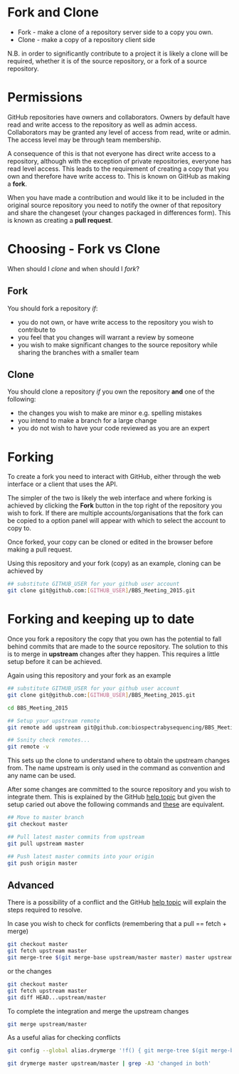 Fork and Clone
==============

* Fork - make a clone of a repository server side to a copy you own.
* Clone - make a copy of a repository client side

N.B. in order to significantly contribute to a project it is likely a clone will
be required,  whether it  is of  the source repository,  or a  fork of  a source
repository.

# Permissions

GitHub repositories have  owners and collaborators. Owners by  default have read
and write access to the repository as well as admin access. Collaborators may be
granted any level of  access from read, write or admin. The  access level may be
through team membership.

A  consequence of  this  is that  not  everyone  has direct  write  access to  a
repository, although  with the exception  of private repositories,  everyone has
read level access. This leads to the requirement of creating a copy that you own
and  therefore have  write  access to.  This  is  known on  GitHub  as making  a
**fork**.

When  you have  made a  contribution and  would like  it to  be included  in the
original source repository  you need to notify the owner  of that repository and
share the changeset  (your changes packaged in differences form).  This is known
as creating a **pull request**.

# Choosing - Fork vs Clone

When should I *clone* and when should I *fork*?

## Fork

You should fork a repository *if*:

* you do not own, or have write  access to the repository you wish to contribute
  to
* you feel that you changes will warrant a review by someone
* you wish  to make significant changes  to the source repository  while sharing
  the branches with a smaller team

## Clone

You should  clone a repository  *if* you own the  repository **and** one  of the
following:

* the changes you wish to make are minor e.g. spelling mistakes
* you intend to make a branch for a large change
* you do not wish to have your code reviewed as you are an expert

# Forking

To  create a  fork you  need to  interact with  GitHub, either  through the  web
interface or a client that uses the API.

The simpler of the two is likely the web interface and where forking is achieved
by clicking the **Fork**  button in the top right of the  repository you wish to
fork. If there  are multiple accounts/organisations that the fork  can be copied
to a option panel will appear with which to select the account to copy to.

Once forked, your  copy can be cloned  or edited in the browser  before making a
pull request.

Using this repository and your fork (copy) as an example, cloning can be achieved by

```bash
## substitute GITHUB_USER for your github user account
git clone git@github.com:[GITHUB_USER]/BBS_Meeting_2015.git
```

# Forking and keeping up to date

Once you  fork a  repository the  copy that you  own has  the potential  to fall
behind commits that are  made to the source repository. The  solution to this is
to merge in **upstream** changes after they happen. This requires a little setup
before it can be achieved.

Again using this repository and your fork as an example

```bash
## substitute GITHUB_USER for your github user account
git clone git@github.com:[GITHUB_USER]/BBS_Meeting_2015.git

cd BBS_Meeting_2015 

## Setup your upstream remote
git remote add upstream git@github.com:biospectrabysequencing/BBS_Meeting_2015.git

## Ssnity check remotes...
git remote -v
```

This  sets up  the clone  to  understand where  to obtain  the upstream  changes
from. The name upstream  is only used in the command as  convention and any name
can be used.

After  some changes  are committed  to  the source  repository and  you wish  to
integrate them. This is explained by the GitHub
[help topic](https://help.github.com/articles/merging-an-upstream-repository-into-your-fork/)
but given the setup caried out above the following commands and 
[these](https://help.github.com/articles/syncing-a-fork/) are equivalent.

```bash
## Move to master branch
git checkout master

## Pull latest master commits from upstream 
git pull upstream master

## Push latest master commits into your origin  
git push origin master
```

## Advanced

There is a possibility of a conflict and the GitHub 
[help topic](https://help.github.com/articles/resolving-a-merge-conflict-from-the-command-line/)
will explain the steps required to resolve.

In case you wish to check for conflicts (remembering that a pull == fetch + merge)

```bash
git checkout master
git fetch upstream master
git merge-tree $(git merge-base upstream/master master) master upstream/master
```

or the changes

```bash
git checkout master
git fetch upstream master
git diff HEAD...upstream/master
```

To complete the integration and merge the upstream changes

```bash
git merge upstream/master
```

As a useful alias for checking conflicts

```bash
git config --global alias.drymerge '!f() { git merge-tree $(git merge-base $2 $1) $1 $2; }; f'

git drymerge master upstream/master | grep -A3 'changed in both'
```
